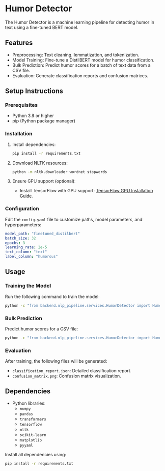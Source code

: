 # Humor Detector

The Humor Detector is a machine learning pipeline for detecting humor in text using a fine-tuned BERT model.

## Features
- Preprocessing: Text cleaning, lemmatization, and tokenization.
- Model Training: Fine-tune a DistilBERT model for humor classification.
- Bulk Prediction: Predict humor scores for a batch of text data from a CSV file.
- Evaluation: Generate classification reports and confusion matrices.

## Setup Instructions

### Prerequisites
- Python 3.8 or higher
- pip (Python package manager)

### Installation
1. Install dependencies:
   ```bash
   pip install -r requirements.txt
   ```

2. Download NLTK resources:
   ```bash
   python -m nltk.downloader wordnet stopwords
   ```

3. Ensure GPU support (optional):
   - Install TensorFlow with GPU support: [TensorFlow GPU Installation Guide](https://www.tensorflow.org/install/gpu).

### Configuration
Edit the `config.yaml` file to customize paths, model parameters, and hyperparameters:
```yaml
model_path: "finetuned_distilbert"
batch_size: 32
epochs: 3
learning_rate: 2e-5
text_column: "text"
label_column: "humorous"
```

## Usage

### Training the Model
Run the following command to train the model:
```bash
python -c "from backend.nlp_pipeline.services.HumorDetector import HumorDetector; HumorDetector().train()"
```

### Bulk Prediction
Predict humor scores for a CSV file:
```bash
python -c "from backend.nlp_pipeline.services.HumorDetector import HumorDetector; HumorDetector().predict_score_bulk('input.csv', 'output.csv')"
```

### Evaluation
After training, the following files will be generated:
- `classification_report.json`: Detailed classification report.
- `confusion_matrix.png`: Confusion matrix visualization.

## Dependencies
- Python libraries:
  - `numpy`
  - `pandas`
  - `transformers`
  - `tensorflow`
  - `nltk`
  - `scikit-learn`
  - `matplotlib`
  - `pyyaml`

Install all dependencies using:
```bash
pip install -r requirements.txt
```